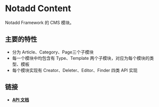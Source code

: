# Notadd Content

Notadd Framework 的 CMS 模块。

## 主要的特性

* 分为 Article、Category、Page三个子模块
* 每一个模块中均包含有 Type、Template 两个子模块，对应为每个模块的类型、模板
* 每个模块实现有 Creator、Deleter、Editor、Finder 四类 API 实现

## 链接

* [**API 文档**](api.md)
